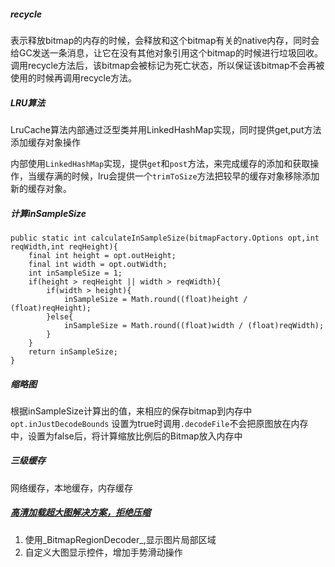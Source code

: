 ##### recycle
表示释放bitmap的内存的时候，会释放和这个bitmap有关的native内存，同时会给GC发送一条消息，让它在没有其他对象引用这个bitmap的时候进行垃圾回收。
调用recycle方法后，该bitmap会被标记为死亡状态，所以保证该bitmap不会再被使用的时候再调用recycle方法。

##### LRU算法 
LruCache算法内部通过泛型类并用LinkedHashMap实现，同时提供get,put方法添加缓存对象操作	

内部使用`LinkedHashMap`实现，提供`get`和`post`方法，来完成缓存的添加和获取操作，当缓存满的时候，lru会提供一个`trimToSize`方法把较早的缓存对象移除添加新的缓存对象。

##### 计算inSampleSize

	
	public static int calculateInSampleSize(bitmapFactory.Options opt,int reqWidth,int reqHeight){
		final int height = opt.outHeight;
		final int width = opt.outWidth;
		int inSampleSize = 1;
		if(height > reqHeight || width > reqWidth){
			if(width > height){
				inSampleSize = Math.round((float)height / (float)reqHeight);
			}else{
				inSampleSize = Math.round((float)width / (float)reqWidth);
			}
		}
		return inSampleSize;
	}

##### 缩略图
根据inSampleSize计算出的值，来相应的保存bitmap到内存中
`opt.inJustDecodeBounds` 设置为true时调用`.decodeFile`不会把原图放在内存中，设置为false后，将计算缩放比例后的Bitmap放入内存中

##### 三级缓存
网络缓存，本地缓存，内存缓存

##### [高清加载超大图解决方案，拒绝压缩](http://blog.csdn.net/lmj623565791/article/details/49300989)
1. 使用_BitmapRegionDecoder_,显示图片局部区域
2. 自定义大图显示控件，增加手势滑动操作